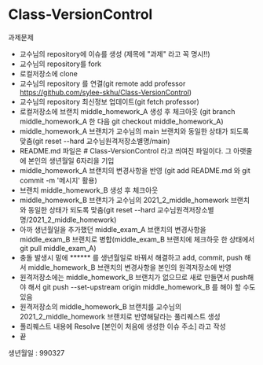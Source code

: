# Class-VersionControl
과제문제
- 교수님의 repository에 이슈를 생성 (제목에 "과제" 라고 꼭 명시!!)
- 교수님의 repository를 fork
- 로컬저장소에 clone
- 교수님의 repository 를 연결(git remote add professor https://github.com/sylee-skhu/Class-VersionControl)
- 교수님의 repository 최신정보 업데이트(git fetch professor)
- 로컬저장소에 브랜치 middle_homework_A 생성 후 체크아웃 (git branch middle_homework_A 한 다음 git checkout middle_homework_A)
- middle_homework_A 브랜치가 교수님의 main 브랜치와 동일한 상태가 되도록 맞춤(git reset --hard 교수님원격저장소별명/main)
- README.md 파일은 # Class-VersionControl 라고 씌여진 파일이다. 그 아랫줄에 본인의 생년월일 6자리을 기입
- middle_homework_A 브랜치의 변경사항을 반영 (git add README.md 와 git commit -m '메시지' 활용)
- 브랜치 middle_homework_B 생성 후 체크아웃
- middle_homework_B 브랜치가 교수님의 2021_2_middle_homework 브랜치와 동일한 상태가 되도록 맞춤(git reset --hard 교수님원격저장소별명/2021_2_middle_homework)
- 아까 생년월일을 추가했던 middle_exam_A 브랜치의 변경사항을 middle_exam_B 브랜치로 병합(middle_exam_B 브랜치에 체크하웃 한 상태에서 git pull middle_exam_A)
- 충돌 발생시 밑에 ****** 를 생년월일로 바꿔서 해결하고 add, commit, push 해서 middle_homework_B 브랜치의 변경사항을 본인의 원격저장소에 반영
- 원격저장소에는 middle_homework_B 브랜치가 없으므로 새로 만들면서 push해야 해서 git push --set-upstream origin middle_homework_B 를 해야 할 수도 있음
- 원격저장소의 middle_homework_B 브랜치를 교수님의 2021_2_middle_homework 브랜치로 반영해달라는 풀리퀘스트 생성
- 풀리퀘스트 내용에 Resolve [본인이 처음에 생성한 이슈 주소] 라고 작성
- 끝

생년월일 : 990327
